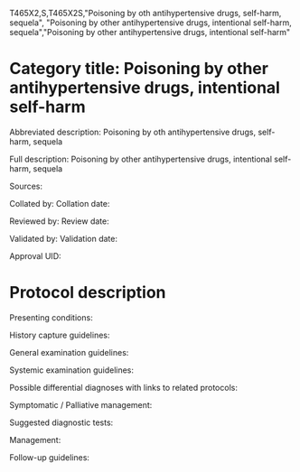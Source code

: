 T465X2,S,T465X2S,"Poisoning by oth antihypertensive drugs, self-harm, sequela", "Poisoning by other antihypertensive drugs, intentional self-harm, sequela","Poisoning by other antihypertensive drugs, intentional self-harm"
# Category title: Poisoning by other antihypertensive drugs, intentional self-harm

Abbreviated description: Poisoning by oth antihypertensive drugs, self-harm, sequela

Full description: Poisoning by other antihypertensive drugs, intentional self-harm, sequela

Sources:

Collated by:
Collation date:

Reviewed by:
Review date:

Validated by:
Validation date:

Approval UID:

# Protocol description

Presenting conditions:

History capture guidelines:

General examination guidelines:

Systemic examination guidelines:

Possible differential diagnoses with links to related protocols:

Symptomatic / Palliative management:

Suggested diagnostic tests:

Management:

Follow-up guidelines:
